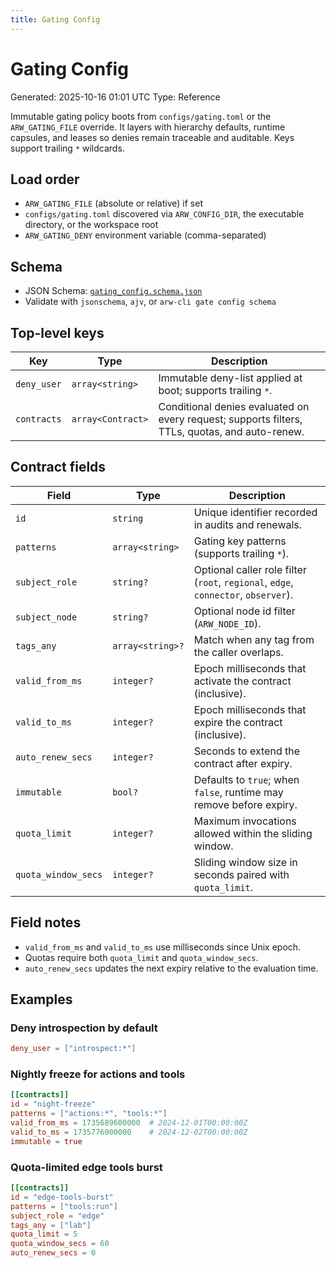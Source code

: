 ```yaml
---
title: Gating Config
---
```


# Gating Config
Generated: 2025-10-16 01:01 UTC
Type: Reference

Immutable gating policy boots from `configs/gating.toml` or the `ARW_GATING_FILE` override. It layers with hierarchy defaults, runtime capsules, and leases so denies remain traceable and auditable. Keys support trailing `*` wildcards.

## Load order
- `ARW_GATING_FILE` (absolute or relative) if set
- `configs/gating.toml` discovered via `ARW_CONFIG_DIR`, the executable directory, or the workspace root
- `ARW_GATING_DENY` environment variable (comma-separated)

## Schema
- JSON Schema: [`gating_config.schema.json`](gating_config.schema.json)
- Validate with `jsonschema`, `ajv`, or `arw-cli gate config schema`

## Top-level keys

| Key | Type | Description |
| --- | --- | --- |
| `deny_user` | `array<string>` | Immutable deny-list applied at boot; supports trailing `*`. |
| `contracts` | `array<Contract>` | Conditional denies evaluated on every request; supports filters, TTLs, quotas, and auto-renew. |

## Contract fields

| Field | Type | Description |
| --- | --- | --- |
| `id` | `string` | Unique identifier recorded in audits and renewals. |
| `patterns` | `array<string>` | Gating key patterns (supports trailing `*`). |
| `subject_role` | `string?` | Optional caller role filter (`root`, `regional`, `edge`, `connector`, `observer`). |
| `subject_node` | `string?` | Optional node id filter (`ARW_NODE_ID`). |
| `tags_any` | `array<string>?` | Match when any tag from the caller overlaps. |
| `valid_from_ms` | `integer?` | Epoch milliseconds that activate the contract (inclusive). |
| `valid_to_ms` | `integer?` | Epoch milliseconds that expire the contract (inclusive). |
| `auto_renew_secs` | `integer?` | Seconds to extend the contract after expiry. |
| `immutable` | `bool?` | Defaults to `true`; when `false`, runtime may remove before expiry. |
| `quota_limit` | `integer?` | Maximum invocations allowed within the sliding window. |
| `quota_window_secs` | `integer?` | Sliding window size in seconds paired with `quota_limit`. |

## Field notes
- `valid_from_ms` and `valid_to_ms` use milliseconds since Unix epoch.
- Quotas require both `quota_limit` and `quota_window_secs`.
- `auto_renew_secs` updates the next expiry relative to the evaluation time.

## Examples

### Deny introspection by default
```toml
deny_user = ["introspect:*"]
```

### Nightly freeze for actions and tools
```toml
[[contracts]]
id = "night-freeze"
patterns = ["actions:*", "tools:*"]
valid_from_ms = 1735689600000  # 2024-12-01T00:00:00Z
valid_to_ms = 1735776000000    # 2024-12-02T00:00:00Z
immutable = true
```

### Quota-limited edge tools burst
```toml
[[contracts]]
id = "edge-tools-burst"
patterns = ["tools:run"]
subject_role = "edge"
tags_any = ["lab"]
quota_limit = 5
quota_window_secs = 60
auto_renew_secs = 0
```
